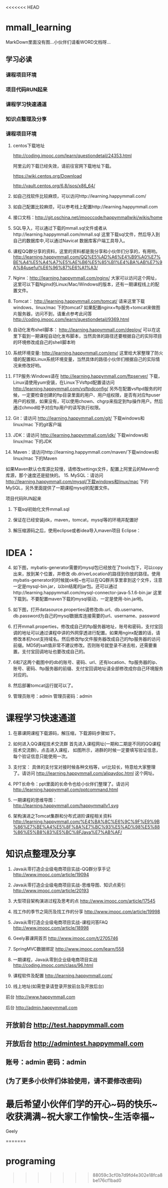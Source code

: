 <<<<<<< HEAD
# mmall_learning

MarkDown里面没有图...小伙伴们请看WORD文档呀...



## 学习必读

### 课程项目环境	
### 项目代码RUN起来	
### 课程学习快速通道	
### 知识点整理及分享	


### 课程项目环境
1. centos下载地址

    http://coding.imooc.com/learn/questiondetail/24353.html
    
    阿里云的下载已经失效，请前往官网下载地址下载。

    https://wiki.centos.org/Download

    http://vault.centos.org/6.8/isos/x86_64/

2.	如自己找软件比较麻烦，可以访问http://learning.happymmall.com/

3.	如自己配置比较麻烦，可以参考线上配置http://learning.happymmall.com

4.	接口文档：http://git.oschina.net/imooccode/happymmallwiki/wikis/home

5.	SQL导入，可以通过下载的mmall.sql文件或者从http://learning.happymmall.com/mmall.sql 这里下载sql文件，然后导入到自己的数据库中,可以通过Navicat 数据库客户端工具导入。

6.	课程QQ群分享的资料，这里的资料都是我分享和小伙伴们分享的，有用哟。 http://learning.happymmall.com/QQ%E5%AD%A6%E4%B9%A0%E7%BE%A4%E5%A4%A7%E5%AE%B6%E5%85%B1%E4%BA%AB%E7%9A%84useful%E6%96%87%E6%A1%A3/

7.	Nginx：http://learning.happymmall.com/nginx/ 大家可以访问这个网址，这里可以下载Nginx的Linux/Mac/Windows的版本，还有一期课程线上的配置文件。

8.	Tomcat： http://learning.happymmall.com/tomcat/ 请来这里下载windows、linux/mac 下的tomcat7
如果配置nginx+ftp服务+tomcat来做图片服务器，访问不到，请重点参考此问答 http://coding.imooc.com/learn/questiondetail/9369.html 

9.	自动化发布shell脚本： http://learning.happymmall.com/deploy/ 可以在这里下载到一期课程自动化发布脚本，当然具体的路径还要根据自己的实际项目的环境修改成自己的shell脚本哟
10.	系统环境变量: http://learning.happymmall.com/env/ 这里给大家整理了防火墙的配置和Linux系统环境变量，当然具体的路径小伙伴们根据自己的实际情况来修改好哟。
11.	FTP服务:Windows请在 http://learning.happymmall.com/ftpserver/ 下载，Linux请使用yum安装，在Linux下Vsftpd配置请访问 http://learning.happymmall.com/vsftpdconfig/ 另外在配置vsftpd服务的时候，一定要检查创建的ftp目录里面的用户、用户组权限，是否有对应ftpuser用户的权限，如果没有，可以使用chown、chgrp来指定到ftp操作用户。然后通过chmod给予对应ftp用户的读写执行权限。
12.	Git：请访问 http://learning.happymmall.com/git/ 下载windows和linux/mac 下的git客户端
13.	JDK：请访问 http://learning.happymmall.com/jdk/ 下载windows和linux/mac 下的JDK 
14.	Maven：请访问http://learning.happymmall.com/maven/下载windows和linux/mac 下的Maven

如果Maven默认仓库源比较慢，请修改settings文件，配置上阿里云的Maven仓库源，那个速度还是挺快的。
15.	MySQL：请访问 http://learning.happymmall.com/mysql/下载windows和linux/mac 下的MySQL，另外里面提供了一期课程mysql的配置文件。

项目代码RUN起来
1.	下载sql初始化文件mmall.sql
 
2.	保证在已经安装jdk，maven，tomcat，mysql等的环境并配置好
3.	解压缩源码之后，使用eclipse或者idea导入maven项目
Eclipse：
 
# IDEA：
 
4.	如下图，mybatis-generator需要的mysql包已经放在了tools包下，可以copy出来，放到某个位置，并修改 db.driverLocation的路径到你放的路径。使用mybatis-generator的时候就ok啦~也可以在QQ群共享里拿到这个文件，注意一定是mysql-bin.jar，以bin结尾的jar包。还可以通过http://learning.happymmall.com/mysql-connector-java-5.1.6-bin.jar
这里下载到。不要配置maven下载的mysql驱动，一定是使用-bin.jar哟。

5.	如下图，打开datasource.properties请修改db.url、db.username、db.password为自己的mysql数据库连接需要的url、username、password
 
6.	打开mmall.properties，修改成自己的ftp服务器地址，账号和密码，支付宝回调的地址可以通过课程中讲的外网穿透进行配置。如果用nginx配置的话，请修改本机host支持域名。然后修改ftp文件服务器改成自己的ftp服务器的访问前缀。MD5的salt值非常不建议修改。否则账号就登录不进去啦，还需要重置。支付宝回调地址也要改成自己的。
 

7.	6和7这两个截图中的db的账号、密码、url、还有location、ftp服务器的ip、账号、密码、ftp服务器的前缀、支付宝回调地址请全部修改成你自己环境服务对应的。

8.	然后部署tomcat运行就可以了。
9.	管理员账号：admin 管理员密码：admin


# 课程学习快速通道

1.	在慕课网课程下载源码，解压缩，下载源码步骤如下。
 

2.	如何进入QQ课程技术交流群
首先进入课程网址(一期和二期是不同的QQ课程技术交流群)，点击进入课程，
如图所示，进群的时候一定要填写验证信息，每个验证信息只能使用一次。
 

3.	支付宝： 具体的支付宝对接时候各种文档等，url比较长，特意给大家整理了。请访问 http://learning.happymmall.com/alipaydoc.html 这个网址。
4.	PPT长命令：ppt里面的长命令也给小伙伴们整理了。请访问 http://learning.happymmall.com/pptcommand.html 
5.	一期课程的思维导图：
http://learning.happymmall.com/happymmallv1.svg

6.	架构演进之Tomcat集群和分布式进阶课程相关资料
http://learning.happymmall.com/%E4%BA%8C%E6%9C%9F%E9%9B%86%E7%BE%A4%E5%8F%8A%E7%BC%93%E5%AD%98%E5%88%86%E5%B8%83%E5%BC%8FJava%E7%AB%AF/

 


# 知识点整理及分享

1.	Java从零打造企业级电商项目实战-QQ群分享手记  http://www.imooc.com/article/19094
2.	Java从零打造企业级电商项目实战-思维导图、知识点索引  http://www.imooc.com/article/20193
3.	大型项目架构演进过程及思考的点 http://www.imooc.com/article/17545
4.	找工作的季节之简历及找工作的分享 http://www.imooc.com/article/19998
5.	Java从零打造企业级电商项目实战-课程问答FAQ http://www.imooc.com/article/18998
6.	Geely慕课网首页 http://www.imooc.com/t/2705746
7.	SpringMVC数据绑定 http://www.imooc.com/learn/558
8.	一期课程，Java从零到企业级电商项目实战 http://coding.imooc.com/class/96.html
9.	课程软件及配置 http://learning.happymmall.com/

10.	线上地址(如需登录请登录开放前台及开放后台)

前台 http://www.happymmall.com

后台 http://admin.happymmall.com


## 开放前台 http://test.happymmall.com
## 开放后台 http://admintest.happymmall.com
## 账号：admin 密码：admin
## (为了更多小伙伴们体验使用，请不要修改密码)


# 最后希望小伙伴们学的开心~码的快乐~收获满满~祝大家工作愉快~生活幸福~

Geely


=======
# programing
>>>>>>> 88059c3cf0b7d9fd4e302e18fca8be176cf1bad0
